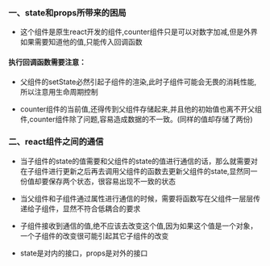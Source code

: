 ### 一、state和props所带来的困局

+ 这个组件是原生react开发的组件,counter组件只是可以对数字加减,但是外界如果需要知道他的值,只能传入回调函数

#### 执行回调函数需要注意：

+ 父组件的setState必然引起子组件的渲染,此时子组件可能会无畏的消耗性能,所以注意用生命周期控制

+ counter组件的当前值,还得传到父组件存储起来,并且他的初始值也离不开父组件,counter组件除了问题,容易造成数据的不一致。(同样的值却存储了两份)

### 二、react组件之间的通信

+ 当子组件的state的值需要和父组件的state的值进行通信的话，那么就需要对在子组件进行更新之后再去调用父组件的函数去更新父组件的state,显然同一份值却要保存两个状态，很容易出现不一致的状态

+ 当父组件和子组件通过属性进行通信的时候，需要将函数写在父组件一层层传递给子组件，显然不符合低耦合的要求

+ 子组件接收到通信的值,绝不应该去改变这个值,因为如果这个值是一个对象，一个子组件的改变很可能引起其它子组件的改变

+ state是对内的接口，props是对外的接口

